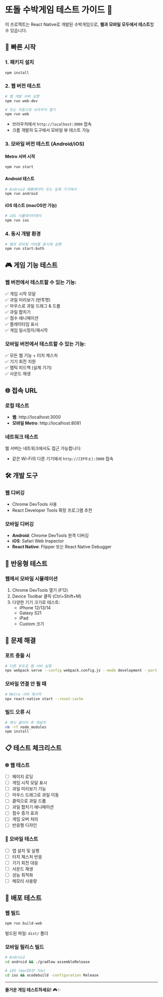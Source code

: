 # 또돌 수박게임 테스트 가이드 🍉

이 프로젝트는 React Native로 개발된 수박게임으로, **웹과 모바일 모두에서 테스트**할 수 있습니다.

## 🚀 빠른 시작

### 1. 패키지 설치
```bash
npm install
```

### 2. 웹 버전 테스트
```bash
# 웹 개발 서버 실행
npm run web-dev

# 또는 자동으로 브라우저 열기
npm run web
```
- 브라우저에서 `http://localhost:3000` 접속
- 크롬 개발자 도구에서 모바일 뷰 테스트 가능

### 3. 모바일 버전 테스트 (Android/iOS)

#### Metro 서버 시작
```bash
npm run start
```

#### Android 테스트
```bash
# Android 에뮬레이터 또는 실제 기기에서
npm run android
```

#### iOS 테스트 (macOS만 가능)
```bash
# iOS 시뮬레이터에서
npm run ios
```

### 4. 동시 개발 환경
```bash
# 웹과 모바일 서버를 동시에 실행
npm run start-both
```

## 🎮 게임 기능 테스트

### 웹 버전에서 테스트할 수 있는 기능:
✅ 게임 시작 모달  
✅ 과일 미리보기 (반투명)  
✅ 마우스로 과일 드래그 & 드롭  
✅ 과일 합치기  
✅ 점수 애니메이션  
✅ 플레이타임 표시  
✅ 게임 일시정지/재시작  

### 모바일 버전에서 테스트할 수 있는 기능:
✅ 모든 웹 기능 + 터치 제스처  
✅ 기기 회전 지원  
✅ 햅틱 피드백 (실제 기기)  
✅ 사운드 재생  

## 🌐 접속 URL

### 로컬 테스트
- **웹**: http://localhost:3000
- **모바일 Metro**: http://localhost:8081

### 네트워크 테스트
웹 서버는 네트워크에서도 접근 가능합니다:
- 같은 Wi-Fi의 다른 기기에서 `http://[IP주소]:3000` 접속

## 🛠️ 개발 도구

### 웹 디버깅
- Chrome DevTools 사용
- React Developer Tools 확장 프로그램 추천

### 모바일 디버깅
- **Android**: Chrome DevTools 원격 디버깅
- **iOS**: Safari Web Inspector
- **React Native**: Flipper 또는 React Native Debugger

## 📱 반응형 테스트

### 웹에서 모바일 시뮬레이션
1. Chrome DevTools 열기 (F12)
2. Device Toolbar 클릭 (Ctrl+Shift+M)
3. 다양한 기기 크기로 테스트:
   - iPhone 12/13/14
   - Galaxy S21
   - iPad
   - Custom 크기

## 🔧 문제 해결

### 포트 충돌 시
```bash
# 다른 포트로 웹 서버 실행
npx webpack serve --config webpack.config.js --mode development --port 3001
```

### 모바일 연결 안 될 때
```bash
# Metro 서버 재시작
npx react-native start --reset-cache
```

### 빌드 오류 시
```bash
# 캐시 클리어 후 재설치
rm -rf node_modules
npm install
```

## 📋 테스트 체크리스트

### 🌐 웹 테스트
- [ ] 페이지 로딩
- [ ] 게임 시작 모달 표시
- [ ] 과일 미리보기 기능
- [ ] 마우스 드래그로 과일 이동
- [ ] 클릭으로 과일 드롭
- [ ] 과일 합치기 애니메이션
- [ ] 점수 증가 효과
- [ ] 게임 오버 처리
- [ ] 반응형 디자인

### 📱 모바일 테스트
- [ ] 앱 설치 및 실행
- [ ] 터치 제스처 반응
- [ ] 기기 회전 대응
- [ ] 사운드 재생
- [ ] 성능 최적화
- [ ] 메모리 사용량

## 🚀 배포 테스트

### 웹 빌드
```bash
npm run build-web
```
빌드된 파일: `dist/` 폴더

### 모바일 릴리스 빌드
```bash
# Android
cd android && ./gradlew assembleRelease

# iOS (macOS만 가능)
cd ios && xcodebuild -configuration Release
```

---

**즐거운 게임 테스트하세요!** 🎮✨
